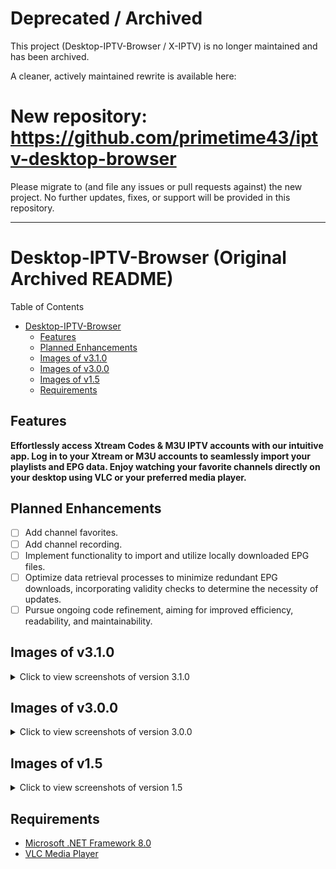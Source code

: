 # Deprecated / Archived

This project (Desktop-IPTV-Browser / X-IPTV) is no longer maintained and has been archived.

A cleaner, actively maintained rewrite is available here:

# New repository: https://github.com/primetime43/iptv-desktop-browser

Please migrate to (and file any issues or pull requests against) the new project. No further updates, fixes, or support will be provided in this repository.

---

# Desktop-IPTV-Browser (Original Archived README)

Table of Contents

- [Desktop-IPTV-Browser](#desktop-iptv-browser-original-archived-readme)
  - [Features](#features)
  - [Planned Enhancements](#planned-enhancements)
  - [Images of v3.1.0](#images-of-v310)
  - [Images of v3.0.0](#images-of-v300)
  - [Images of v1.5](#images-of-v15)
  - [Requirements](#requirements)

## Features

**Effortlessly access Xtream Codes & M3U IPTV accounts with our intuitive app. Log in to your Xtream or M3U accounts to seamlessly import your playlists and EPG data. Enjoy watching your favorite channels directly on your desktop using VLC or your preferred media player.**

## Planned Enhancements

- [ ] Add channel favorites.
- [ ] Add channel recording.
- [ ] Implement functionality to import and utilize locally downloaded EPG files.
- [ ] Optimize data retrieval processes to minimize redundant EPG downloads, incorporating validity checks to determine the necessity of updates.
- [ ] Pursue ongoing code refinement, aiming for improved efficiency, readability, and maintainability.

## Images of v3.1.0

<details>
  <summary>Click to view screenshots of version 3.1.0</summary>
  <p>Login Window</p>
  <img src="https://github.com/primetime43/Desktop-IPTV-Browser/assets/12754111/60cd5fdc-f429-4509-9555-4746258983b5" alt="Login Window">
  <p>Category Window</p>
  <img src="https://github.com/primetime43/Desktop-IPTV-Browser/assets/12754111/c34a2759-a7c7-4fd6-b665-43583d65a75d" alt="Category Window">
  <p>Universal Search Window</p>
  <img src="https://github.com/primetime43/Desktop-IPTV-Browser/assets/12754111/5b9bf8d4-8006-408a-b3b5-af23deb5dfb8" alt="Universal Search Window">
  <p>Loaded Category Channel Window</p>
  <img src="https://github.com/primetime43/Desktop-IPTV-Browser/assets/12754111/6261f940-db71-41ba-b11a-2aab69b6605a" alt="Loaded Category Channel Window">
  <p>Search in the Loaded Category Channel Window</p>
  <img src="https://github.com/primetime43/Desktop-IPTV-Browser/assets/12754111/229c4cb3-c7ef-4acb-87e6-206eadbfdfbb" alt="Search in the Loaded Category Channel Window">
  <p>Selected Channel Window</p>
  <img src="https://github.com/primetime43/Desktop-IPTV-Browser/assets/12754111/8f8ad627-1d91-43f1-83e1-b993bb504571" alt="Selected Channel Window">
</details>

## Images of v3.0.0

<details>
  <summary>Click to view screenshots of version 3.0.0</summary>
  <p>Login Window</p>
  <img src="https://github.com/primetime43/Desktop-IPTV-Browser/assets/12754111/c5c2fe70-b88c-4ec5-83de-515ef3376908" alt="Login Window">
  <p>Category Window</p>
  <img src="https://github.com/primetime43/Desktop-IPTV-Browser/assets/12754111/ad901c0f-0bde-44e5-88a8-2649aaf98b0c" alt="Category Window">
  <p>Universal Search Window</p>
  <img src="https://github.com/primetime43/Desktop-IPTV-Browser/assets/12754111/23e434e2-b9c1-4d72-8f2f-79cc08ec62f1" alt="Universal Search Window">
  <p>Loaded Category Channel Window</p>
  <img src="https://github.com/primetime43/Desktop-IPTV-Browser/assets/12754111/2348e214-4729-4029-a27a-fdbb94771d7f" alt="Loaded Category Channel Window">
  <p>Search in the Loaded Category Channel Window</p>
  <img src="https://github.com/primetime43/Desktop-IPTV-Browser/assets/12754111/3dfa352d-ec38-49a1-8e2a-c424504b503d" alt="Search in the Loaded Category Channel Window">
  <p>Selected Channel Window</p>
  <img src="https://github.com/primetime43/Desktop-IPTV-Browser/assets/12754111/418ba143-6bff-446c-a4ca-3a69363517a1" alt="Selected Channel Window">
</details>

## Images of v1.5

<details>
  <summary>Click to view screenshots of version 1.5</summary>
  <img src="https://user-images.githubusercontent.com/12754111/200154545-0e8f9457-a655-4325-bb3b-14f8ffa24ae9.png" alt="v1.5 Image 1">
  <img src="https://user-images.githubusercontent.com/12754111/200154650-f464ea2e-59c2-4a49-b68a-e907d2033f9d.png" alt="v1.5 Image 2">
  <img src="https://user-images.githubusercontent.com/12754111/200154657-d54d5bb3-176d-40fc-8510-2ab884f2bd76.png" alt="v1.5 Image 3">
  <img src="https://user-images.githubusercontent.com/12754111/200154706-7009263f-cb18-47be-8b3c-2a33cbf36930.png" alt="v1.5 Image 4">
</details>

## Requirements

- [Microsoft .NET Framework 8.0](https://dotnet.microsoft.com/en-us/download/dotnet/8.0)
- [VLC Media Player](https://www.videolan.org/vlc/)
